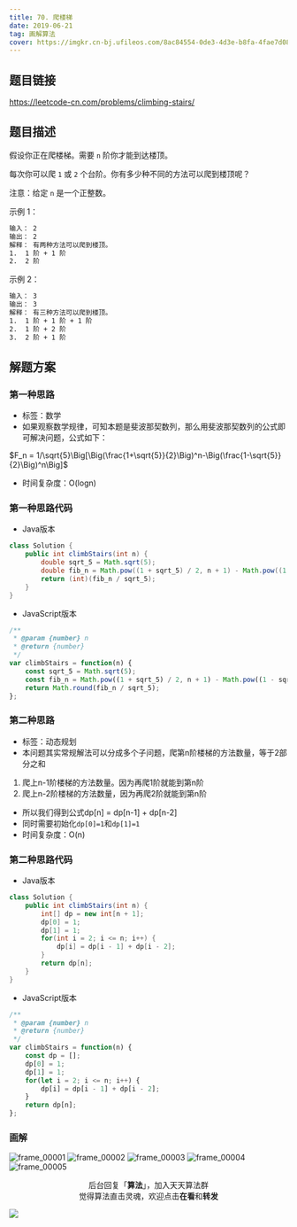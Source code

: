 ```yaml
---
title: 70. 爬楼梯
date: 2019-06-21
tag: 画解算法
cover: https://imgkr.cn-bj.ufileos.com/8ac84554-0de3-4d3e-b8fa-4fae7d086e2c.png
---
```


## 题目链接

https://leetcode-cn.com/problems/climbing-stairs/

## 题目描述

假设你正在爬楼梯。需要 `n` 阶你才能到达楼顶。

每次你可以爬 `1` 或 `2` 个台阶。你有多少种不同的方法可以爬到楼顶呢？

注意：给定 `n` 是一个正整数。

示例 1：

```bash
输入： 2
输出： 2
解释： 有两种方法可以爬到楼顶。
1.  1 阶 + 1 阶
2.  2 阶
```

示例 2：

```bash
输入： 3
输出： 3
解释： 有三种方法可以爬到楼顶。
1.  1 阶 + 1 阶 + 1 阶
2.  1 阶 + 2 阶
3.  2 阶 + 1 阶
```

## 解题方案

### 第一种思路

- 标签：数学
- 如果观察数学规律，可知本题是斐波那契数列，那么用斐波那契数列的公式即可解决问题，公式如下：

$F_n = 1/\sqrt{5}\Big[\Big(\frac{1+\sqrt{5}}{2}\Big)^n-\Big(\frac{1-\sqrt{5}}{2}\Big)^n\Big]$ 

- 时间复杂度：O(logn)

### 第一种思路代码

- Java版本

```java
class Solution {
    public int climbStairs(int n) {
        double sqrt_5 = Math.sqrt(5);
        double fib_n = Math.pow((1 + sqrt_5) / 2, n + 1) - Math.pow((1 - sqrt_5) / 2,n + 1);
        return (int)(fib_n / sqrt_5);
    }
}
```

- JavaScript版本

```javascript
/**
 * @param {number} n
 * @return {number}
 */
var climbStairs = function(n) {
    const sqrt_5 = Math.sqrt(5);
    const fib_n = Math.pow((1 + sqrt_5) / 2, n + 1) - Math.pow((1 - sqrt_5) / 2,n + 1);
    return Math.round(fib_n / sqrt_5);
};
```

### 第二种思路

- 标签：动态规划
- 本问题其实常规解法可以分成多个子问题，爬第n阶楼梯的方法数量，等于2部分之和

1. 爬上n-1阶楼梯的方法数量。因为再爬1阶就能到第n阶
2. 爬上n-2阶楼梯的方法数量，因为再爬2阶就能到第n阶

- 所以我们得到公式dp[n] = dp[n-1] + dp[n-2]
- 同时需要初始化`dp[0]=1`和`dp[1]=1`
- 时间复杂度：O(n)

### 第二种思路代码

- Java版本

```java
class Solution {
    public int climbStairs(int n) {
        int[] dp = new int[n + 1];
        dp[0] = 1;
        dp[1] = 1;
        for(int i = 2; i <= n; i++) {
            dp[i] = dp[i - 1] + dp[i - 2];
        }
        return dp[n];
    }
}
```

- JavaScript版本

```javascript
/**
 * @param {number} n
 * @return {number}
 */
var climbStairs = function(n) {
    const dp = [];
    dp[0] = 1;
    dp[1] = 1;
    for(let i = 2; i <= n; i++) {
        dp[i] = dp[i - 1] + dp[i - 2];
    }
    return dp[n];
};
```

### 画解


![frame_00001](https://imgkr.cn-bj.ufileos.com/bb7b4f7f-d874-4715-a62c-990cc2ca8b06.png)
![frame_00002](https://imgkr.cn-bj.ufileos.com/3f6259ec-a23a-4885-802f-3554849bf290.png)
![frame_00003](https://imgkr.cn-bj.ufileos.com/f0ca4de2-9c19-432f-bd32-e7b8997119ec.png)
![frame_00004](https://imgkr.cn-bj.ufileos.com/ce707363-14de-4824-8405-56ceb381b547.png)
![frame_00005](https://imgkr.cn-bj.ufileos.com/8ac84554-0de3-4d3e-b8fa-4fae7d086e2c.png)


<span style="display:block;text-align:center;">后台回复「<strong>算法</strong>」，加入天天算法群</span>
<span style="display:block;text-align:center;">觉得算法直击灵魂，欢迎点击<strong>在看</strong>和<strong>转发</strong></span>

![](https://imgkr.cn-bj.ufileos.com/c3690018-4a92-4766-ac7e-ac54dd54c093.jpg)